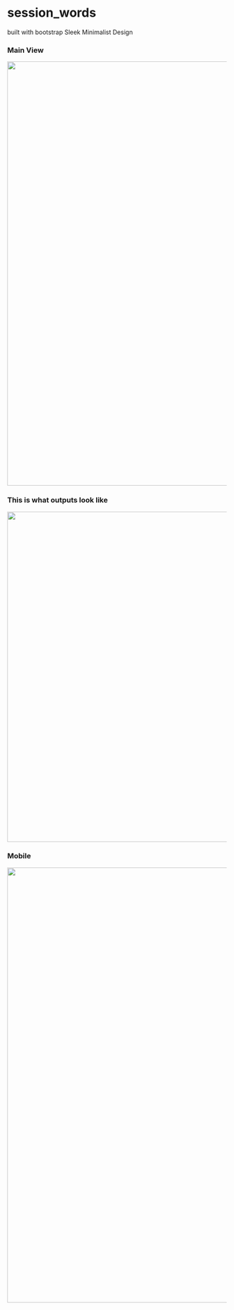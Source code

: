# session_words
built with bootstrap
Sleek Minimalist Design

<h3>Main View</h3>
<img style="-webkit-user-select: none;" src="https://cdn.discordapp.com/attachments/477766353709826054/477766479886942209/unknown.png" width="1221" height="975">

<h3>This is what outputs look like</h3>

<img style="-webkit-user-select: none;cursor: zoom-in;" src="https://cdn.discordapp.com/attachments/477766353709826054/477766670199291904/unknown.png" width="673" height="759">

<h3>Mobile</h3>

<img style="-webkit-user-select: none;cursor: zoom-out;" src="https://cdn.discordapp.com/attachments/477766353709826054/477766851615784961/unknown.png" width="612" height="1000">

